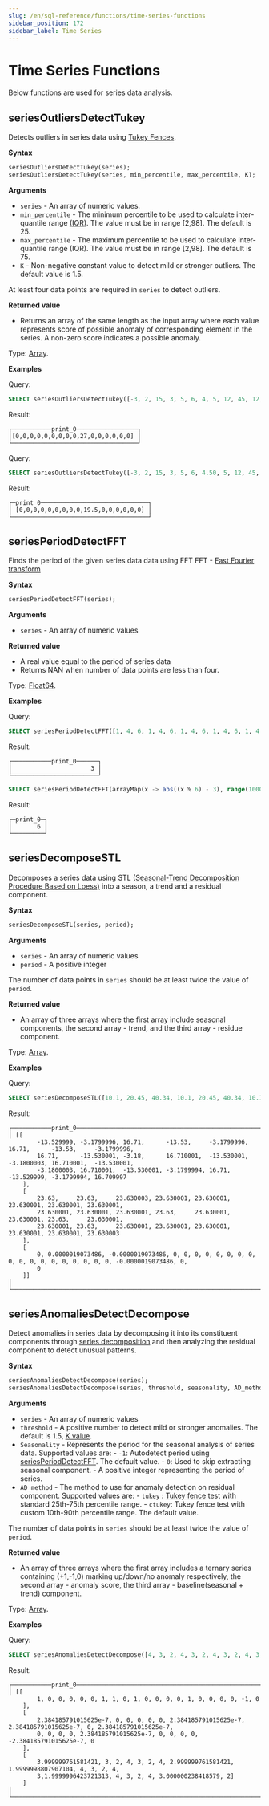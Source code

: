 ```yaml
---
slug: /en/sql-reference/functions/time-series-functions
sidebar_position: 172
sidebar_label: Time Series
---
```


# Time Series Functions

Below functions are used for series data analysis.

## seriesOutliersDetectTukey

Detects outliers in series data using [Tukey Fences](https://en.wikipedia.org/wiki/Outlier#Tukey%27s_fences).

**Syntax**

``` sql
seriesOutliersDetectTukey(series);
seriesOutliersDetectTukey(series, min_percentile, max_percentile, K);
```

**Arguments**

- `series` - An array of numeric values.
- `min_percentile` - The minimum percentile to be used to calculate inter-quantile range [(IQR)](https://en.wikipedia.org/wiki/Interquartile_range). The value must be in range [2,98]. The default is 25.
- `max_percentile` - The maximum percentile to be used to calculate inter-quantile range (IQR). The value must be in range [2,98]. The default is 75.
- `K` - Non-negative constant value to detect mild or stronger outliers. The default value is 1.5.

At least four data points are required in `series` to detect outliers.

**Returned value**

- Returns an array of the same length as the input array where each value represents score of possible anomaly of corresponding element in the series. A non-zero score indicates a possible anomaly.

Type: [Array](../../sql-reference/data-types/array.md).

**Examples**

Query:

``` sql
SELECT seriesOutliersDetectTukey([-3, 2, 15, 3, 5, 6, 4, 5, 12, 45, 12, 3, 3, 4, 5, 6]) AS print_0;
```

Result:

``` text
┌───────────print_0─────────────────┐
│[0,0,0,0,0,0,0,0,0,27,0,0,0,0,0,0] │
└───────────────────────────────────┘
```

Query:

``` sql
SELECT seriesOutliersDetectTukey([-3, 2, 15, 3, 5, 6, 4.50, 5, 12, 45, 12, 3.40, 3, 4, 5, 6], 20, 80, 1.5) AS print_0;
```

Result:

``` text
┌─print_0──────────────────────────────┐
│ [0,0,0,0,0,0,0,0,0,19.5,0,0,0,0,0,0] │
└──────────────────────────────────────┘
```

## seriesPeriodDetectFFT

Finds the period of the given series data data using FFT
FFT - [Fast Fourier transform](https://en.wikipedia.org/wiki/Fast_Fourier_transform)

**Syntax**

``` sql
seriesPeriodDetectFFT(series);
```

**Arguments**

- `series` - An array of numeric values

**Returned value**

- A real value equal to the period of series data
- Returns NAN when number of data points are less than four.

Type: [Float64](../../sql-reference/data-types/float.md).

**Examples**

Query:

``` sql
SELECT seriesPeriodDetectFFT([1, 4, 6, 1, 4, 6, 1, 4, 6, 1, 4, 6, 1, 4, 6, 1, 4, 6, 1, 4, 6]) AS print_0;
```

Result:

``` text
┌───────────print_0──────┐
│                      3 │
└────────────────────────┘
```

``` sql
SELECT seriesPeriodDetectFFT(arrayMap(x -> abs((x % 6) - 3), range(1000))) AS print_0;
```

Result:

``` text
┌─print_0─┐
│       6 │
└─────────┘
```

## seriesDecomposeSTL

Decomposes a series data using STL [(Seasonal-Trend Decomposition Procedure Based on Loess)](https://www.wessa.net/download/stl.pdf) into a season, a trend and a residual component. 

**Syntax**

``` sql
seriesDecomposeSTL(series, period);
```

**Arguments**

- `series` - An array of numeric values
- `period` - A positive integer

The number of data points in `series` should be at least twice the value of `period`.

**Returned value**

- An array of three arrays where the first array include seasonal components, the second array - trend,
and the third array - residue component.

Type: [Array](../../sql-reference/data-types/array.md).

**Examples**

Query:

``` sql
SELECT seriesDecomposeSTL([10.1, 20.45, 40.34, 10.1, 20.45, 40.34, 10.1, 20.45, 40.34, 10.1, 20.45, 40.34, 10.1, 20.45, 40.34, 10.1, 20.45, 40.34, 10.1, 20.45, 40.34, 10.1, 20.45, 40.34], 3) AS print_0;
```

Result:

``` text
┌───────────print_0──────────────────────────────────────────────────────────────────────────────────────────────────────┐
│ [[
        -13.529999, -3.1799996, 16.71,      -13.53,     -3.1799996, 16.71,      -13.53,     -3.1799996,
        16.71,      -13.530001, -3.18,      16.710001,  -13.530001, -3.1800003, 16.710001,  -13.530001,
        -3.1800003, 16.710001,  -13.530001, -3.1799994, 16.71,      -13.529999, -3.1799994, 16.709997
    ],
    [
        23.63,     23.63,     23.630003, 23.630001, 23.630001, 23.630001, 23.630001, 23.630001,
        23.630001, 23.630001, 23.630001, 23.63,     23.630001, 23.630001, 23.63,     23.630001,
        23.630001, 23.63,     23.630001, 23.630001, 23.630001, 23.630001, 23.630001, 23.630003
    ],
    [
        0, 0.0000019073486, -0.0000019073486, 0, 0, 0, 0, 0, 0, 0, 0, 0, 0, 0, 0, 0, 0, 0, 0, 0, 0, -0.0000019073486, 0,
        0
    ]]                                                                                                                   │
└────────────────────────────────────────────────────────────────────────────────────────────────────────────────────────┘
```

## seriesAnomaliesDetectDecompose

Detect anomalies in series data by decomposing it into its constituent components through [series decomposition](#seriesDecomposeSTL) and then analyzing the residual component to detect unusual patterns.

**Syntax**

``` sql
seriesAnomaliesDetectDecompose(series);
seriesAnomaliesDetectDecompose(series, threshold, seasonality, AD_method);
```

**Arguments**

- `series` - An array of numeric values
- `threshold` - A positive number to detect mild or stronger anomalies. The default is 1.5, [K value](https://en.wikipedia.org/wiki/Outlier#Tukey's_fences).
- `Seasonality` - Represents the period for the seasonal analysis of series data. Supported values are:
                - `-1`: Autodetect period using [seriesPeriodDetectFFT](#seriesPeriodDetectFFT). The default value.
                - `0`: Used to skip extracting seasonal component.
                - A positive integer representing the period of series.
- `AD_method` - The method to use for anomaly detection on residual component. Supported values are:
                - `tukey` : [Tukey fence](#seriesoutliersdetecttukey) test with standard 25th-75th percentile range.
                - `ctukey`: Tukey fence test with custom 10th-90th percentile range. The default value.

The number of data points in `series` should be at least twice the value of `period`.

**Returned value**

- An array of three arrays where the first array includes a ternary series containing (+1,-1,0) marking up/down/no anomaly respectively, the second array - anomaly score,
the third array - baseline(seasonal + trend) component.

Type: [Array](../../sql-reference/data-types/array.md).

**Examples**

Query:

``` sql
SELECT seriesAnomaliesDetectDecompose([4, 3, 2, 4, 3, 2, 4, 3, 2, 4, 3, 2, 4, 3, 2, 4, 3, 2, 4, 3, 2], 1.5, -1, 'tukey') AS print_0;
```

Result:

``` text
┌───────────print_0─────────────────────────────────────────────────────────────────────────────────────────────────────┐
│ [[
        1, 0, 0, 0, 0, 0, 1, 1, 0, 1, 0, 0, 0, 0, 1, 0, 0, 0, 0, -1, 0
    ],
    [
        2.384185791015625e-7, 0, 0, 0, 0, 0, 2.384185791015625e-7, 2.384185791015625e-7, 0, 2.384185791015625e-7,
        0, 0, 0, 0, 2.384185791015625e-7, 0, 0, 0, 0, -2.384185791015625e-7, 0
    ],
    [
        3.999999761581421, 3, 2, 4, 3, 2, 4, 2.999999761581421, 1.9999998807907104, 4, 3, 2, 4,
        3,1.9999996423721313, 4, 3, 2, 4, 3.000000238418579, 2]
    ]                                                                                                                   │
└───────────────────────────────────────────────────────────────────────────────────────────────────────────────────────┘
```
